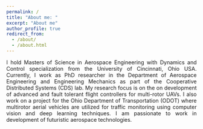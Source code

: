 ```yaml
---
permalink: /
title: "About me: "
excerpt: "About me"
author_profile: true
redirect_from: 
  - /about/
  - /about.html
---
```

<div style="text-align: justify"> I hold Masters of Science in Aerospace Engineering with Dynamics and Control specialization from the University of Cincinnati, Ohio USA. Currently, I work as PhD researcher in the Department of Aerospace Engineering and Engineering Mechanics as part of the Cooperative Distributed Systems (CDS) lab. My research focus is on the on development of advanced and fault tolerant flight controllers for multi-rotor UAVs. I also work on a project for the Ohio Department of Transportation (ODOT) where multirotor aerial vehicles are utilized for traffic monitoring using computer vision and deep learning techniques. I am passionate to work in development of futuristic aerospace technologies.  </div>


